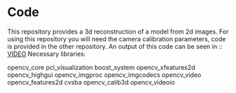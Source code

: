 # Code
This repository provides a 3d reconstruction of a model from 2d images. For using this repository you will need the camera calibration parameters, code is provided in the other repository. An output of this code can be seen in :: [VIDEO](https://www.youtube.com/watch?v=yXkHJ7g3-6k)
Necessary libraries:

opencv_core
pcl_visualization
boost_system
opencv_xfeatures2d
opencv_highgui
opencv_imgproc
opencv_imgcodecs
opencv_video
opencv_features2d
cvsba
opencv_calib3d
opencv_videoio
